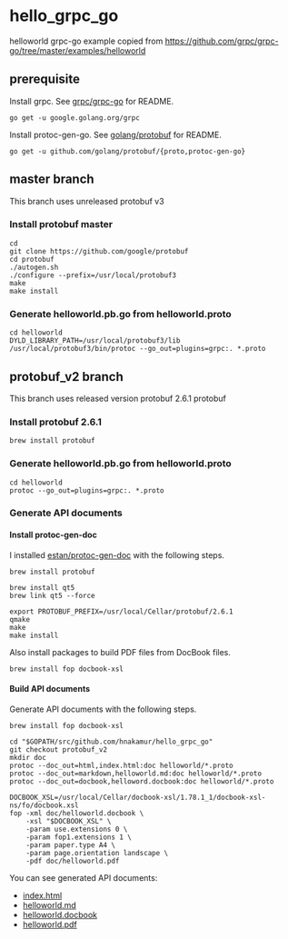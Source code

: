 hello_grpc_go
=============

helloworld grpc-go example copied from https://github.com/grpc/grpc-go/tree/master/examples/helloworld

## prerequisite

Install grpc. See [grpc/grpc-go](https://github.com/grpc/grpc-go) for README.

```
go get -u google.golang.org/grpc
```

Install protoc-gen-go. See [golang/protobuf](https://github.com/golang/protobuf) for README.

```
go get -u github.com/golang/protobuf/{proto,protoc-gen-go}
```

## master branch

This branch uses unreleased protobuf v3

### Install protobuf master

```
cd
git clone https://github.com/google/protobuf
cd protobuf
./autogen.sh
./configure --prefix=/usr/local/protobuf3
make
make install
```

### Generate helloworld.pb.go from helloworld.proto

```
cd helloworld
DYLD_LIBRARY_PATH=/usr/local/protobuf3/lib /usr/local/protobuf3/bin/protoc --go_out=plugins=grpc:. *.proto
```

## protobuf_v2 branch

This branch uses released version protobuf 2.6.1 protobuf

### Install protobuf 2.6.1

```
brew install protobuf
```

### Generate helloworld.pb.go from helloworld.proto

```
cd helloworld
protoc --go_out=plugins=grpc:. *.proto
```

### Generate API documents

#### Install protoc-gen-doc

I installed [estan/protoc-gen-doc](https://github.com/estan/protoc-gen-doc) with the following steps.

```
brew install protobuf

brew install qt5
brew link qt5 --force

export PROTOBUF_PREFIX=/usr/local/Cellar/protobuf/2.6.1
qmake
make
make install
```

Also install packages to build PDF files from DocBook files.

```
brew install fop docbook-xsl
```

#### Build API documents

Generate API documents with the following steps.

```
brew install fop docbook-xsl

cd "$GOPATH/src/github.com/hnakamur/hello_grpc_go"
git checkout protobuf_v2
mkdir doc
protoc --doc_out=html,index.html:doc helloworld/*.proto
protoc --doc_out=markdown,helloworld.md:doc helloworld/*.proto
protoc --doc_out=docbook,helloword.docbook:doc helloworld/*.proto

DOCBOOK_XSL=/usr/local/Cellar/docbook-xsl/1.78.1_1/docbook-xsl-ns/fo/docbook.xsl
fop -xml doc/helloworld.docbook \
    -xsl "$DOCBOOK_XSL" \
    -param use.extensions 0 \
    -param fop1.extensions 1 \
    -param paper.type A4 \
    -param page.orientation landscape \
    -pdf doc/helloworld.pdf
```

You can see generated API documents:

* [index.html](http://hnakamur.github.io/hello_grpc_go/doc/)
* [helloworld.md](https://github.com/hnakamur/hello_grpc_go/blob/protobuf_v2/doc/helloworld.md)
* [helloworld.docbook](https://raw.githubusercontent.com/hnakamur/hello_grpc_go/protobuf_v2/doc/helloworld.docbook)
* [helloworld.pdf](http://hnakamur.github.io/hello_grpc_go/doc/helloworld.pdf)

